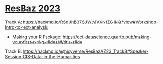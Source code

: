 # [ResBaz 2023](https://researchbazaar.arizona.edu/resbaz/Arizona2023/)

Track A: https://hackmd.io/RSqUhB37SJWtMVXNfZG1NQ?view#Workshop-Intro-to-text-analysis

- Making your R Package: https://cct-datascience.quarto.pub/making-your-first-r-pkg-slides/#/title-slide

Track B: https://hackmd.io/@hidyverse/ResBazAZ23_TrackB#Speaker-Session-GIS-Data-in-the-Humanities
